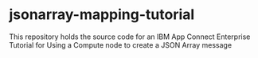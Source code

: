 # jsonarray-mapping-tutorial
This repository holds the source code for an IBM App Connect Enterprise Tutorial for Using a Compute node to create a JSON Array message

